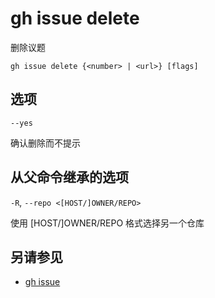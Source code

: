 # gh issue delete

删除议题

```
gh issue delete {<number> | <url>} [flags]
```

## 选项

`--yes`

确认删除而不提示

## 从父命令继承的选项

`-R`, `--repo <[HOST/]OWNER/REPO>`

使用 [HOST/]OWNER/REPO 格式选择另一个仓库

## 另请参见

- [gh issue](/gh_issue)